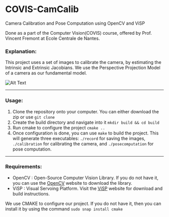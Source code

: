 # COVIS-CamCalib
Camera Calibration and Pose Computation using OpenCV and ViSP

Done as a part of the Computer Vision(COVIS) course, offered by Prof. Vincent Fremont at Ecole Centrale de Nantes.

### Explanation:
This project uses a set of images to calibrate the camera, by estimating the Intrinsic and Extrinsic Jacobians. We use the Perspective Projection Model of a camera as our fundamental model.

![Alt Text](https://github.com/MasterERTS/covis-camcalib/blob/master/images/gif-1.gif)

---

### Usage:
  1. Clone the repository onto your computer. You can either download the zip or use `git clone`
  1. Create the build directory and navigate into it `mkdir build && cd build`
  1. Run cmake to configure the project `cmake ..`
  1. Once configuration is done, you can use `make` to build the project. This will generate three executables: `./record` for saving the images, `./calibration` for calibrating the camera, and `./posecomputation` for pose computation.
---

### Requirements:

  * OpenCV : Open-Source Computer Vision Library. If you do not have it, you can use the [OpenCV](www.opencv.org) website to download the library.
  * ViSP : Visual Servoing Platform. Visit the [ViSP](https://visp.inria.fr/) website for download and build instructions.

  We use CMAKE to configure our project. If you do not have it, then you can install it by using the command `sudo snap install cmake`
